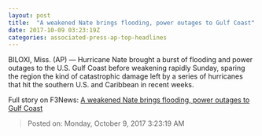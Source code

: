 ```yaml
---
layout: post
title:  "A weakened Nate brings flooding, power outages to Gulf Coast"
date: 2017-10-09 03:23:19Z
categories: associated-press-ap-top-headlines
---
```


BILOXI, Miss. (AP) — Hurricane Nate brought a burst of flooding and power outages to the U.S. Gulf Coast before weakening rapidly Sunday, sparing the region the kind of catastrophic damage left by a series of hurricanes that hit the southern U.S. and Caribbean in recent weeks.


Full story on F3News: [A weakened Nate brings flooding, power outages to Gulf Coast](http://www.f3nws.com/n/2ajzrC)

> Posted on: Monday, October 9, 2017 3:23:19 AM
